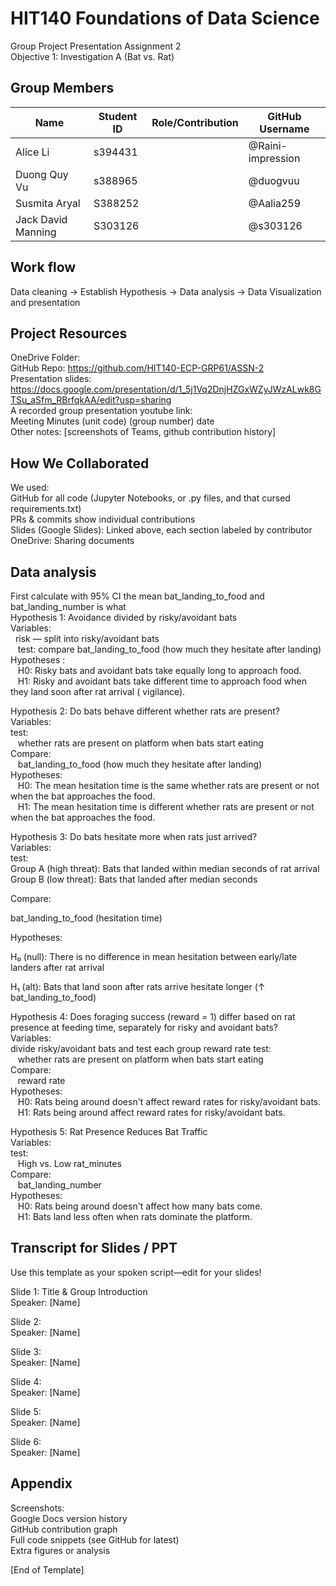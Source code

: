 # HIT140 Foundations of Data Science
Group Project Presentation Assignment 2
<br />
Objective 1: Investigation A 
(Bat vs. Rat)


## Group Members
| Name | Student ID | Role/Contribution| GitHub Username|
|-|-|-|-|
|Alice Li |s394431| |@Raini-impression |
|Duong Quy Vu|s388965| |@duogvuu|
|Susmita Aryal|S388252||@Aalia259|
|Jack David Manning|S303126||@s303126|

## Work flow
Data cleaning -> Establish Hypothesis -> Data analysis -> Data Visualization and presentation
##  Project Resources
OneDrive Folder: <br />
GitHub Repo: https://github.com/HIT140-ECP-GRP61/ASSN-2
<br />
Presentation slides: https://docs.google.com/presentation/d/1_5j1Vq2DnjHZGxWZyJWzALwk8GTSu_aSfm_RBrfqkAA/edit?usp=sharing
<br />
A recorded group presentation youtube link: 
<br />
Meeting Minutes (unit code) (group number) date
<br />
Other notes: [screenshots of Teams, github contribution history]


## How We Collaborated

We used:<br />
GitHub for all code (Jupyter Notebooks, or .py files, and that cursed requirements.txt)<br />
PRs & commits show individual contributions <br />
Slides (Google Slides): Linked above, each section labeled by contributor<br />
OneDrive: Sharing documents<br />

## Data analysis
First calculate with 95% CI the mean bat_landing_to_food and bat_landing_number is what<br />
Hypothesis 1: Avoidance divided by risky/avoidant bats
<br />
Variables:<br />
   risk — split into risky/avoidant bats
   <br />
    test: compare bat_landing_to_food (how much they hesitate after landing)
    <br />
Hypotheses :<br />
     H0: Risky bats and avoidant bats take equally long to approach food.<br />
    H1: Risky and avoidant bats take different time to approach food when they land soon after rat arrival ( vigilance).<br />

   Hypothesis 2: Do bats behave different whether rats are present?<br />
Variables:<br />
test:<br />
     whether rats are present on platform when bats start eating<br />
Compare:<br />
    bat_landing_to_food (how much they hesitate after landing)
    <br />
Hypotheses:<br />
    H0: The mean hesitation time is the same whether rats are present or not when the bat approaches the food.<br />
    H1: The mean hesitation time is different whether rats are present or not when the bat approaches the food. <br />

   Hypothesis 3: Do bats hesitate more when rats just arrived?<br />
Variables:<br />
test:<br />
 Group A (high threat): Bats that landed within median seconds of rat arrival<br />
 Group B (low threat): Bats that landed after median seconds <br />

Compare:<br />

bat_landing_to_food (hesitation time)<br />

Hypotheses:<br />

H₀ (null): There is no difference in mean hesitation between early/late landers after rat arrival<br />

H₁ (alt): Bats that land soon after rats arrive hesitate longer (↑ bat_landing_to_food)<br />

  Hypothesis 4: Does foraging success (reward = 1) differ based on rat presence at feeding time, separately for risky and avoidant bats?<br />
Variables:<br />
divide risky/avoidant bats and test each group reward rate
test:<br />
     whether rats are present on platform when bats start eating<br />
Compare:<br />
    reward rate
    <br />
Hypotheses:<br />
    H0: Rats being around doesn't affect reward rates for risky/avoidant bats.<br />
    H1: Rats being around affect reward rates for risky/avoidant bats. <br />
    
Hypothesis 5: Rat Presence Reduces Bat Traffic<br />
Variables:<br />
test:<br />
     High vs. Low rat_minutes<br />
Compare:<br />
    bat_landing_number<br />
Hypotheses:<br />
    H0: Rats being around doesn't affect how many bats come.<br />
    H1: Bats land less often when rats dominate the platform. <br />


##  Transcript for Slides / PPT
Use this template as your spoken script—edit for your slides!


Slide 1: Title & Group Introduction<br />
Speaker: [Name]<br />




Slide 2: <br />
Speaker: [Name]<br />


Slide 3: <br />
Speaker: [Name]<br />




Slide 4: <br />
Speaker: [Name]<br />




Slide 5: <br />
Speaker: [Name]<br />




Slide 6:<br /> 
Speaker: [Name]<br />




## Appendix
Screenshots:<br />
Google Docs version history <br />
GitHub contribution graph<br />
Full code snippets (see GitHub for latest)<br />
Extra figures or analysis<br />


[End of Template]<br />






